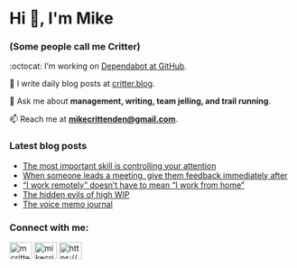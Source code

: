 # Hi 👋, I'm Mike
### (Some people call me Critter)

:octocat: I’m working on [Dependabot at GitHub](https://github.com/features/security).

📝 I write daily blog posts at [critter.blog](https://critter.blog).

💬 Ask me about **management, writing, team jelling, and trail running**.

📫 Reach me at **mikecrittenden@gmail.com**.

### Latest blog posts
<!-- BLOG-POST-LIST:START -->
- [The most important skill is controlling your attention](https://critter.blog/2023/09/13/the-most-important-skill-is-controlling-your-attention/)
- [When someone leads a meeting, give them feedback immediately after](https://critter.blog/2023/09/12/when-someone-leads-a-meeting-give-them-feedback-immediately-after/)
- [“I work remotely” doesn’t have to mean “I work from home”](https://critter.blog/2023/09/11/i-work-remotely-doesnt-have-to-mean-i-work-from-home/)
- [The hidden evils of high WIP](https://critter.blog/2023/09/08/the-hidden-evils-of-high-wip/)
- [The voice memo journal](https://critter.blog/2023/09/08/the-voice-memo-journal/)
<!-- BLOG-POST-LIST:END -->

<h3 align="left">Connect with me:</h3>
<p align="left">
<a href="https://twitter.com/mcrittenden" target="blank"><img align="center" src="https://raw.githubusercontent.com/rahuldkjain/github-profile-readme-generator/master/src/images/icons/Social/twitter.svg" alt="mcrittenden" height="30" width="40" /></a>
<a href="https://linkedin.com/in/mikecrittenden" target="blank"><img align="center" src="https://raw.githubusercontent.com/rahuldkjain/github-profile-readme-generator/master/src/images/icons/Social/linked-in-alt.svg" alt="mikecrittenden" height="30" width="40" /></a>
<a href="https://critter.blog/feed/" target="blank"><img align="center" src="https://raw.githubusercontent.com/rahuldkjain/github-profile-readme-generator/master/src/images/icons/Social/rss.svg" alt="https://critter.blog/feed/" height="30" width="40" /></a>
</p>
